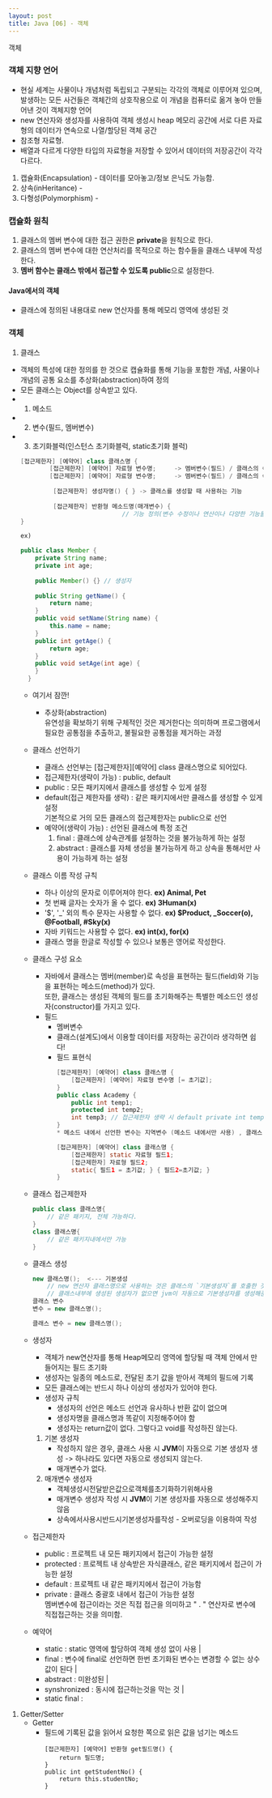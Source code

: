 ```yaml
---
layout: post
title: Java [06] - 객체
---
```


객체

### 객체 지향 언어
- 현실 세계는 사물이나 개념처럼 독립되고 구분되는 각각의 객체로 이루어져 있으며, 발생하는 모든 사건들은 객체간의 상호작용으로 이 개념을 컴퓨터로 옮겨 놓아 만들어낸 것이 객체지향 언어
- new 연산자와 생성자를 사용하여 객체 생성시 heap 메모리 공간에 서로 다른 자료형의 데이터가 연속으로 나열/할당된 객체 공간
- 참조형 자료형.
- 배열과 다르게 다양한 타입의 자료형을 저장할 수 있어서 데이터의 저장공간이 각각 다르다.

1. 캡슐화(Encapsulation) - 데이터를 모아놓고/정보 은닉도 가능함.
2. 상속(inHeritance) - 
3. 다형성(Polymorphism) - 

###  캡슐화 원칙
  1. 클래스의 멤버 변수에 대한 접근 권한은 **private**을 원칙으로 한다.
  2. 클래스의 멤버 변수에 대한 연산처리를 목적으로 하는 함수들을 클래스 내부에 작성한다.
  3. **멤버 함수는 클래스 밖에서 접근할 수 있도록 public**으로 설정한다.


#### Java에서의 객체
- 클래스에 정의된 내용대로 new 연산자를 통해 메모리 영역에 생성된 것

### 객체
1) 클래스
- 객체의 특성에 대한 정의를 한 것으로 캡슐화를 통해 기능을 포함한 개념, 사물이나 개념의 공통 요소를 추상화(abstraction)하여 정의
- 모든 클래스는 Object를 상속받고 있다.
- 1. 메소드
- 2. 변수(필드, 멤버변수)
- 3. 초기화블럭(인스턴스 초기화블럭, static초기화 블럭)
	```java
	[접근제한자] [예약어] class 클래스명 {
 			[접근제한자] [예약어] 자료형 변수명;     -> 멤버변수(필드) / 클래스의 속성값
 			[접근제한자] [예약어] 자료형 변수명;     -> 멤버변수(필드) / 클래스의 속성값
 			 
 			 [접근제한자] 생성자명() { } -> 클래스를 생성할 때 사용하는 기능
 			 
 			 [접근제한자] 반환형 메소드명(매개변수) { 
 			 					// 기능 정의(변수 수정이나 연산이나 다양한 기능들)
	}
	
	ex)
	
	public class Member { 
		private String name;
		private int age;	
 		
		public Member() {} // 생성자
		
		public String getName() { 
			return name;
		}
		public void setName(String name) {
			this.name = name; 
		}
		public int getAge() {
			return age;
		}
		public void setAge(int age) {
		}
	  }

	```
    - 여기서 잠깐!
        - 추상화(abstraction) <br>
        유연성을 확보하기 위해 구체적인 것은 제거한다는 의미하며 프로그램에서 필요한 공통점을 추출하고, 불필요한 공통점을 제거하는 과정
    - 클래스 선언하기
        - 클래스 선언부는 [접근제한자][예약어] class 클래스명으로 되어있다.
        - 접근제한자(생략이 가능) : public, default
        - public : 모든 패키지에서 클래스를 생성할 수 있게 설정 
        - default(접근 제한자를 생략) : 같은 패키지에서만 클래스를 생성할 수 있게 설정<br>
	      기본적으로 거의 모든 클래스의 접근제한자는 public으로 선언
        - 예약어(생략이 가능) : 선언된 클래스에 특정 조건
            1. final : 클래스에 상속관계를 설정하는 것을 불가능하게 하는 설정
            2. abstract : 클래스를 자체 생성을 불가능하게 하고 상속을 통해서만 사용이 가능하게 하는 설정  
    - 클래스 이름 작성 규칙
        - 하나 이상의 문자로 이루어져야 한다. **ex) Animal, Pet**
        - 첫 번째 글자는 숫자가 올 수 없다. **ex) 3Human(x)**
        - '$', '_' 외의 특수 문자는 사용할 수 없다. **ex) $Product, _Soccer(o), @Football, #Sky(x)**
        - 자바 키워드는 사용할 수 없다. **ex) int(x), for(x)**
        - 클래스 명을 한글로 작성할 수 있으나 보통은 영어로 작성한다.
  
     - 클래스 구성 요소
        - 자바에서 클래스는 멤버(member)로 속성을 표현하는 필드(field)와 기능을 표현하는 메소드(method)가 있다.<br>
          또한, 클래스는 생성된 객체의 필드를 초기화해주는 특별한 메소드인 생성자(constructor)를 가지고 있다.
		- 필드
			- 멤버변수
			- 클래스(설계도)에서 이용할 데이터를 저장하는 공간이라 생각하면 쉽다!
			- 필드 표현식
				```java
  				[접근제한자] [예약어] class 클래스명 {
  					[접근제한자] [예약어] 자료형 변수명 [= 초기값];
 				}
  				public class Academy { 
  					public int temp1;
  					protected int temp2;
  					int temp3; // 접근제한자 생략 시 default private int temp4;
     			}
  				* 메소드 내에서 선언한 변수는 지역변수 (메소드 내에서만 사용) , 클래스 내에서 선언한 변수는 멤버변수 
  				
  				[접근제한자] [예약어] class 클래스명 { 
  					[접근제한자] static 자료형 필드1;
  					[접근제한자] 자료형 필드2;
  					static{ 필드1 = 초기값; } { 필드2=초기값; }
   				}

  				```
    - 클래스 접근제한자
        ```java
        public class 클래스명{
            // 같은 패키지, 전체 가능하다.
        }
        class 클래스명{
            // 같은 패키지내에서만 가능
        }
        ```
    - 클래스 생성
        ```java
        new 클래스명();  <--- 기본생성
            // new 연산자 클래스명으로 사용하는 것은 클래스의 `기본생성자`를 호출한 것임.
		    // 클래스내부에 생성된 생성자가 없으면 jvm이 자동으로 기본생성자를 생성해준다.
        클래스 변수
        변수 = new 클래스명();
    
        클래스 변수 = new 클래스명();    
        ```
	- 생성자
		- 객체가 new연산자를 통해 Heap메모리 영역에 할당될 때 객체 안에서 만들어지는 필드 초기화
		-  생성자는 일종의 메소드로, 전달된 초기 값을 받아서 객체의 필드에 기록
		-  모든 클래스에는 반드시 하나 이상의 생성자가 있어야 한다.
		- 생성자 규칙
			- 생성자의 선언은 메소드 선언과 유사하나 반환 값이 없으며
  			- 생성자명을 클래스명과 똑같이 지정해주어야 함
  			- 생성자는 return값이 없다. 그렇다고 void를 작성하진 않는다.
  		1. 기본 생성자
			- 작성하지 않은 경우, 클래스 사용 시 **JVM**이 자동으로 기본 생성자 생성 -> 하나라도 있다면 자동으로 생성되지 않는다. 
			- 매개변수가 없다.
		2. 매개변수 생성자
			- 객체생성시전달받은값으로객체를초기화하기위해사용
			- 매개변수 생성자 작성 시 **JVM**이 기본 생성자를 자동으로 생성해주지 않음
			- 상속에서사용시반드시기본생성자를작성 - 오버로딩을 이용하여 작성
    - 접근제한자
        - public : 프로젝트 내 모든 패키지에서 접근이 가능한 설정 <br>
        - protected : 프로젝트 내 상속받은 자식클래스, 같은 패키지에서 접근이 가능한 설정<br>
        - default : 프로젝트 내 같은 패키지에서 접근이 가능함<br>
        - private : 클래스 중괄호 내에서 접근이 가능한 설정<br>
                멤버변수에 접근이라는 것은 직접 접근을 의미하고 " . " 연산자로 변수에 직접접근하는 것을 의미함.

    - 예약어
        - static : static 영역에 할당하여 객체 생성 없이 사용 |
        - final : 변수에 final로 선언하면 한번 초기화된 변수는 변경할 수 없는 상수값이 된다 |
        - abstract : 미완성된 |
        - synshronized : 동시에 접근하는것을 막는 것 |
        - static final : 
    




1. Getter/Setter
	- Getter
		- 필드에 기록된 값을 읽어서 요청한 쪽으로 읽은 값을 넘기는 메소드
			```
			[접근제한자] [예약어] 반환형 get필드명() {
  				return 필드명;
			}
			public int getStudentNo() {
				return this.studentNo;
			}
			```
